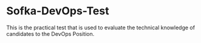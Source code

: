 # Sofka-DevOps-Test
This is the practical test that is used to evaluate the technical knowledge of candidates to the DevOps Position.
